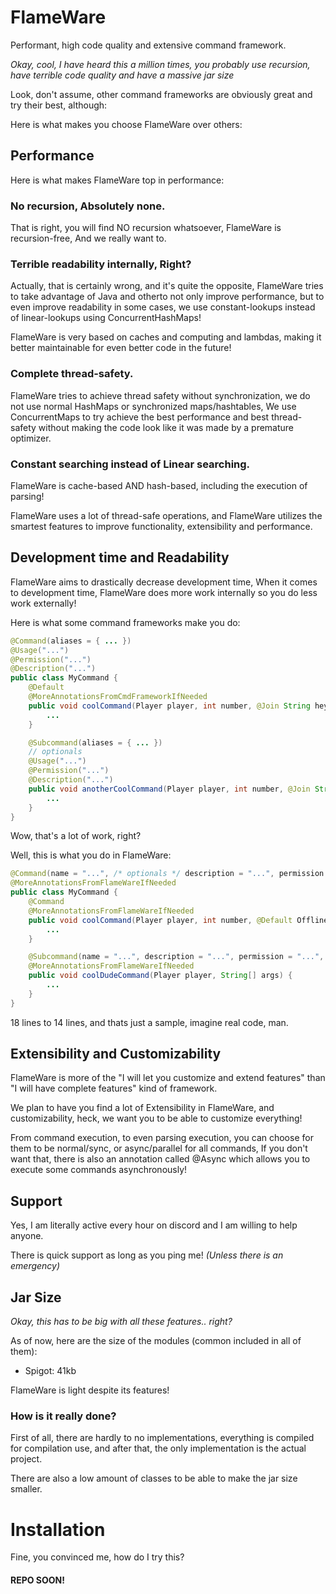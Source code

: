 # FlameWare
Performant, high code quality and extensive command framework.

*Okay, cool, I have heard this a million times, you probably use recursion, have terrible code quality and have a massive jar size*

Look, don't assume, other command frameworks are obviously great and try their best, although:

Here is what makes you choose FlameWare over others:

## Performance
Here is what makes FlameWare top in performance:
### No recursion, Absolutely none.
That is right, you will find NO recursion whatsoever, FlameWare is recursion-free,
And we really want to.

### Terrible readability internally, Right?
Actually, that is certainly wrong, and it's quite the opposite, FlameWare tries to take advantage of Java and otherto not only improve performance,
but to even improve readability in some cases, we use constant-lookups instead of linear-lookups using ConcurrentHashMaps!

FlameWare is very based on caches and computing and lambdas, making it better maintainable for even better code in the future!

### Complete thread-safety.
FlameWare tries to achieve thread safety without synchronization, we do not use normal HashMaps or synchronized maps/hashtables,
We use ConcurrentMaps to try achieve the best performance and best thread-safety without making the code look like it was made by a premature optimizer.

### Constant searching instead of Linear searching.
FlameWare is cache-based AND hash-based, including the execution of parsing!

FlameWare uses a lot of thread-safe operations, and FlameWare utilizes the smartest
features to improve functionality, extensibility and performance.

## Development time and Readability
FlameWare aims to drastically decrease development time,
When it comes to development time, FlameWare does more work internally so you do less work externally!

Here is what some command frameworks make you do:
```java
@Command(aliases = { ... })
@Usage("...")
@Permission("...")
@Description("...")
public class MyCommand {
    @Default
    @MoreAnnotationsFromCmdFrameworkIfNeeded
    public void coolCommand(Player player, int number, @Join String hey) {
        ...
    }

    @Subcommand(aliases = { ... })
    // optionals
    @Usage("...")
    @Permission("...")
    @Description("...")
    public void anotherCoolCommand(Player player, int number, @Join String hey) {
        ...
    }
}
```
Wow, that's a lot of work, right?

Well, this is what you do in FlameWare:
```java
@Command(name = "...", /* optionals */ description = "...", permission = "...", usage = "...", aliases = "...")
@MoreAnnotationsFromFlameWareIfNeeded
public class MyCommand {
    @Command
    @MoreAnnotationsFromFlameWareIfNeeded
    public void coolCommand(Player player, int number, @Default OfflinePlayer target, @Default @Join String hey) {
        ...
    }

    @Subcommand(name = "...", description = "...", permission = "...", aliases = "...")
    @MoreAnnotationsFromFlameWareIfNeeded
    public void coolDudeCommand(Player player, String[] args) {
        ...
    }
}
```

18 lines to 14 lines, and thats just a sample, imagine real code, man.

## Extensibility and Customizability
FlameWare is more of the "I will let you customize and extend features" than "I will have complete features" kind of framework.

We plan to have you find a lot of Extensibility in FlameWare,
and customizability, heck, we want you to be able to customize everything!

From command execution, to even parsing execution, you can choose for them to be normal/sync, or async/parallel for all commands,
If you don't want that, there is also an annotation called @Async which allows you to execute some commands asynchronously!

## Support
Yes, I am literally active every hour on discord and I am willing to help anyone.

There is quick support as long as you ping me! *(Unless there is an emergency)*

## Jar Size
*Okay, this has to be big with all these features.. right?*

As of now, here are the size of the modules (common included in all of them):
- Spigot: 41kb

FlameWare is light despite its features!
### How is it really done?
First of all, there are hardly to no implementations, everything is compiled for compilation use, and after that, the only implementation is the actual project.

There are also a low amount of classes to be able to make the jar size smaller.

# Installation
Fine, you convinced me, how do I try this?

#### REPO SOON!
